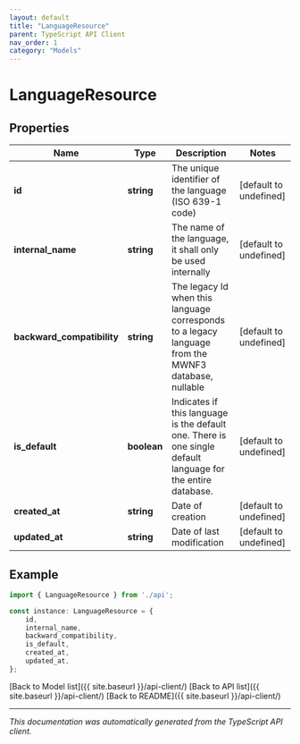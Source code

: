 ```yaml
---
layout: default
title: "LanguageResource"
parent: TypeScript API Client
nav_order: 1
category: "Models"
---
```


# LanguageResource


## Properties

Name | Type | Description | Notes
------------ | ------------- | ------------- | -------------
**id** | **string** | The unique identifier of the language (ISO 639-1 code) | [default to undefined]
**internal_name** | **string** | The name of the language, it shall only be used internally | [default to undefined]
**backward_compatibility** | **string** | The legacy Id when this language corresponds to a legacy language from the MWNF3 database, nullable | [default to undefined]
**is_default** | **boolean** | Indicates if this language is the default one. There is one single default language for the entire database. | [default to undefined]
**created_at** | **string** | Date of creation | [default to undefined]
**updated_at** | **string** | Date of last modification | [default to undefined]

## Example

```typescript
import { LanguageResource } from './api';

const instance: LanguageResource = {
    id,
    internal_name,
    backward_compatibility,
    is_default,
    created_at,
    updated_at,
};
```

[Back to Model list]({{ site.baseurl }}/api-client/) [Back to API list]({{ site.baseurl }}/api-client/) [Back to README]({{ site.baseurl }}/api-client/)


---

*This documentation was automatically generated from the TypeScript API client.*
